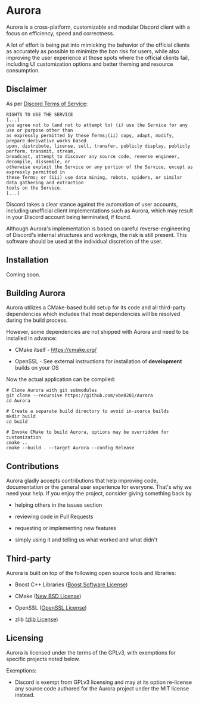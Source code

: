 # Aurora

Aurora is a cross-platform, customizable and modular Discord client with a focus on efficiency,
speed and correctness.

A lot of effort is being put into mimicking the behavior of the official clients as accurately
as possible to minimize the ban risk for users, while also improving the user experience at
those spots where the official clients fail, including UI customization options and better
theming and resource consumption.

## Disclaimer

As per [Discord Terms of Service](https://discord.com/terms):

```
RIGHTS TO USE THE SERVICE
[...]
you agree not to (and not to attempt to) (i) use the Service for any use or purpose other than
as expressly permitted by these Terms;(ii) copy, adapt, modify, prepare derivative works based
upon, distribute, license, sell, transfer, publicly display, publicly perform, transmit, stream,
broadcast, attempt to discover any source code, reverse engineer, decompile, dissemble, or
otherwise exploit the Service or any portion of the Service, except as expressly permitted in
these Terms; or (iii) use data mining, robots, spiders, or similar data gathering and extraction
tools on the Service.
[...]
```

Discord takes a clear stance against the automation of user accounts, including unofficial
client implementations such as Aurora, which may result in your Discord account being terminated,
if found.

Although Aurora's implementation is based on careful reverse-engineering of Discord's internal
structures and workings, the risk is still present. This software should be used at the individual
discretion of the user.

## Installation

Coming soon.

## Building Aurora

Aurora utilizes a CMake-based build setup for its code and all third-party dependencies which
includes that most dependencies will be resolved during the build process.

However, some dependencies are not shipped with Aurora and need to be installed in advance:

* CMake itself - https://cmake.org/

* OpenSSL - See external instructions for installation of **development** builds on your OS

Now the actual application can be compiled:

```shell script
# Clone Aurora with git submodules
git clone --recursive https://github.com/vbe0201/Aurora
cd Aurora

# Create a separate build directory to avoid in-source builds
mkdir build
cd build

# Invoke CMake to build Aurora, options may be overridden for customization
cmake ..
cmake --build . --target Aurora --config Release
```

## Contributions

Aurora gladly accepts contributions that help improving code, documentation or the general
user experience for everyone. That's why we need your help. If you enjoy the project,
consider giving something back by

* helping others in the issues section

* reviewing code in Pull Requests

* requesting or implementing new features

* simply using it and telling us what worked and what didn't

## Third-party

Aurora is built on top of the following open source tools and libraries:

* Boost C++ Libraries ([Boost Software License](https://www.boost.org/users/license.html))

* CMake ([New BSD License](https://github.com/Kitware/CMake/blob/master/Copyright.txt))

* OpenSSL ([OpenSSL License](https://www.openssl.org/source/license.html))

* zlib ([zlib License](https://www.zlib.net/zlib_license.html))

## Licensing

Aurora is licensed under the terms of the GPLv3, with exemptions for specific projects
noted below.

Exemptions:

* Discord is exempt from GPLv3 licensing and may at its option re-license any source code
authored for the Aurora project under the MIT license instead.
